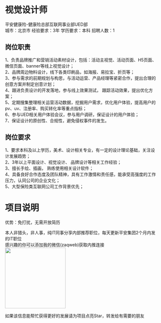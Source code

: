 # 视觉设计师
平安健康险-健康险总部互联网事业部UED部  
城市：北京市 经验要求：3年 学历要求：本科  招聘人数：1

## 岗位职责
1、负责品牌推广和营销活动素材设计，包括：活动主视觉、活动页面、H5页面、微信页面、banner等线上视觉设计；   
2、品牌周边物料设计，线下各类印刷品，如海报、易拉宝、折页等；   
3、参与需求的前期规划与构思，与活动运营、产品经理等紧密合作，提出合理的创意方案并制定创意计划；   
4、跟进负责设计的开发落地，参与线上效果测试， 跟踪活动效果，提出优化方案；   
5、定期搜集整理相关运营活动数据，挖掘用户需求，优化用户体验，提高用户的pv、uv、注册率、购买转化率等重点指标；   
6、参与UED相关用户体验会议，参与用户调研，保证设计的用户体验；   
7、保证设计的原创性、合规性，避免侵权事件的发生。

## 岗位要求
1、要求本科及以上学历，美术、设计相关专业，有一定的设计理论基础，关注设计发展趋势；   
2、3年以上平面设计、视觉设计、 品牌设计等相关工作经验；   
3、擅长手绘、插画， 熟练使用相关设计软件；   
4、具备良好合作态度及团队精神，具有工作激情和责任感，能承受高强度的工作压力，认同公司的企业文化；   
5、大型保险类互联网公司工作背景优先；

# 项目说明

优势：免打扰，无需开放简历

本人非猎头，非人事，纯IT同事分享内部推荐职位，每天更新平安集团2个月内发的IT职位  
感兴趣的你可以添加我的微信(zaqweb)获取内推连接  
<img src="https://github.com/zaqweb/PA-IT-JOBS/blob/master/WechatICode.jpeg"  height="200" width="200">

如果该信息能帮忙获得更好的发展请为项目点亮Star，转发给有需要的朋友




